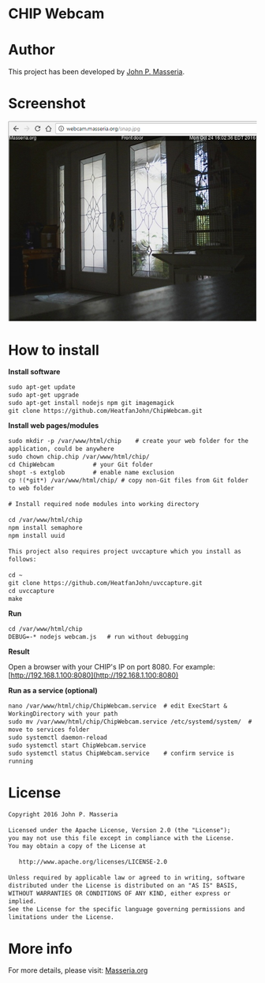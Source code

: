 CHIP Webcam 
===========
 

# Author

This project has been developed by [John P. Masseria](http://github.com/HeatfanJohn "John P. Masseria").
 
 
# Screenshot
![CHIP Webcam](https://raw.githubusercontent.com/heatfanjohn/ChipWebcam/master/chip-webcam.png "CHIP Webcam")

# How to install

**Install software**
~~~ 
sudo apt-get update 
sudo apt-get upgrade
sudo apt-get install nodejs npm git imagemagick
git clone https://github.com/HeatfanJohn/ChipWebcam.git
~~~
**Install web pages/modules**
~~~
sudo mkdir -p /var/www/html/chip    # create your web folder for the application, could be anywhere
sudo chown chip.chip /var/www/html/chip/
cd ChipWebcam			# your Git folder
shopt -s extglob		# enable name exclusion
cp !(*git*) /var/www/html/chip/	# copy non-Git files from Git folder to web folder

# Install required node modules into working directory

cd /var/www/html/chip
npm install semaphore
npm install uuid

This project also requires project uvccapture which you install as follows:

cd ~
git clone https://github.com/HeatfanJohn/uvccapture.git
cd uvccapture
make
~~~
**Run**
~~~
cd /var/www/html/chip
DEBUG=-* nodejs webcam.js	# run without debugging
~~~
**Result**

Open a browser with your CHIP's IP on port 8080. For example: [http://192.168.1.100:8080](http://192.168.1.100:8080)

**Run as a service (optional)**

~~~
nano /var/www/html/chip/ChipWebcam.service	# edit ExecStart & WorkingDirectory with your path
sudo mv /var/www/html/chip/ChipWebcam.service /etc/systemd/system/	# move to services folder
sudo systemctl daemon-reload		
sudo systemctl start ChipWebcam.service
sudo systemctl status ChipWebcam.service	# confirm service is running
~~~

# License
~~~~~~
Copyright 2016 John P. Masseria

Licensed under the Apache License, Version 2.0 (the "License");
you may not use this file except in compliance with the License.
You may obtain a copy of the License at

   http://www.apache.org/licenses/LICENSE-2.0

Unless required by applicable law or agreed to in writing, software
distributed under the License is distributed on an "AS IS" BASIS,
WITHOUT WARRANTIES OR CONDITIONS OF ANY KIND, either express or implied.
See the License for the specific language governing permissions and
limitations under the License.
~~~~~~~

# More info

For more details, please visit: [Masseria.org](http://Masseria.org)
